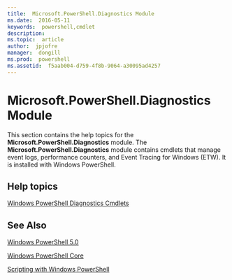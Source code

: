 ```yaml
---
title:  Microsoft.PowerShell.Diagnostics Module
ms.date:  2016-05-11
keywords:  powershell,cmdlet
description:  
ms.topic:  article
author:  jpjofre
manager:  dongill
ms.prod:  powershell
ms.assetid:  f5aab004-d759-4f8b-9064-a30095ad4257
---
```


# Microsoft.PowerShell.Diagnostics Module
This section contains the help topics for the **Microsoft.PowerShell.Diagnostics** module. The **Microsoft.PowerShell.Diagnostics** module contains cmdlets that manage event logs, performance counters, and Event Tracing for Windows (ETW). It is installed with Windows PowerShell.

## Help topics
[Windows PowerShell Diagnostics Cmdlets](http://go.microsoft.com/fwlink/?LinkID=245858)

## See Also
[Windows PowerShell 5.0](Windows-PowerShell-5.0.md)

[Windows PowerShell Core](https://technet.microsoft.com/en-us/library/4b75f1e4-f327-48f3-92ab-bf5435094d41)

[Scripting with Windows PowerShell](../../getting-started/fundamental/Scripting-with-Windows-PowerShell.md)


